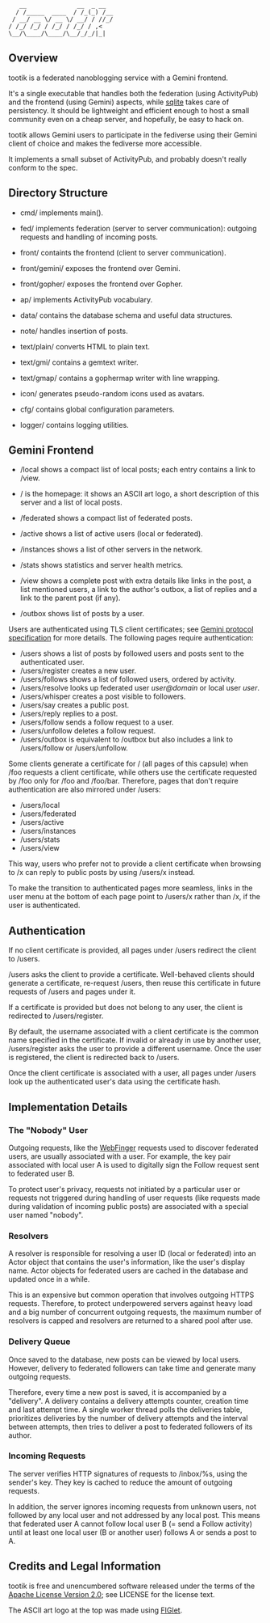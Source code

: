 ```
   __              __  _ __  
  / /_____  ____  / /_(_) /__
 / __/ __ \/ __ \/ __/ / //_/
/ /_/ /_/ / /_/ / /_/ / ,<   
\__/\____/\____/\__/_/_/|_|  
```

## Overview

tootik is a federated nanoblogging service with a Gemini frontend.

It's a single executable that handles both the federation (using ActivityPub) and the frontend (using Gemini) aspects, while [sqlite](https://sqlite.org/) takes care of persistency. It should be lightweight and efficient enough to host a small community even on a cheap server, and hopefully, be easy to hack on.

tootik allows Gemini users to participate in the fediverse using their Gemini client of choice and makes the fediverse more accessible.

It implements a small subset of ActivityPub, and probably doesn't really conform to the spec.

## Directory Structure

* cmd/ implements main().

* fed/ implements federation (server to server communication): outgoing requests and handling of incoming posts.
* front/ containts the frontend (client to server communication).
* front/gemini/ exposes the frontend over Gemini.
* front/gopher/ exposes the frontend over Gopher.

* ap/ implements ActivityPub vocabulary.
* data/ contains the database schema and useful data structures.
* note/ handles insertion of posts.

* text/plain/ converts HTML to plain text.
* text/gmi/ contains a gemtext writer.
* text/gmap/ contains a gophermap writer with line wrapping.
* icon/ generates pseudo-random icons used as avatars.

* cfg/ contains global configuration parameters.
* logger/ contains logging utilities.

## Gemini Frontend

* /local shows a compact list of local posts; each entry contains a link to /view.
* / is the homepage: it shows an ASCII art logo, a short description of this server and a list of local posts.
* /federated shows a compact list of federated posts.
* /active shows a list of active users (local or federated).
* /instances shows a list of other servers in the network.
* /stats shows statistics and server health metrics.

* /view shows a complete post with extra details like links in the post, a list mentioned users, a link to the author's outbox, a list of replies and a link to the parent post (if any).
* /outbox shows list of posts by a user.

Users are authenticated using TLS client certificates; see [Gemini protocol specification](https://gemini.circumlunar.space/docs/specification.html) for more details. The following pages require authentication:

* /users shows a list of posts by followed users and posts sent to the authenticated user.
* /users/register creates a new user.
* /users/follows shows a list of followed users, ordered by activity.
* /users/resolve looks up federated user *user@domain* or local user *user*.
* /users/whisper creates a post visible to followers.
* /users/say creates a public post.
* /users/reply replies to a post.
* /users/follow sends a follow request to a user.
* /users/unfollow deletes a follow request.
* /users/outbox is equivalent to /outbox but also includes a link to /users/follow or /users/unfollow.

Some clients generate a certificate for / (all pages of this capsule) when /foo requests a client certificate, while others use the certificate requested by /foo only for /foo and /foo/bar. Therefore, pages that don't require authentication are also mirrored under /users:

* /users/local
* /users/federated
* /users/active
* /users/instances
* /users/stats
* /users/view

This way, users who prefer not to provide a client certificate when browsing to /x can reply to public posts by using /users/x instead.

To make the transition to authenticated pages more seamless, links in the user menu at the bottom of each page point to /users/x rather than /x, if the user is authenticated.

## Authentication

If no client certificate is provided, all pages under /users redirect the client to /users.

/users asks the client to provide a certificate. Well-behaved clients should generate a certificate, re-request /users, then reuse this certificate in future requests of /users and pages under it.

If a certificate is provided but does not belong to any user, the client is redirected to /users/register.

By default, the username associated with a client certificate is the common name specified in the certificate. If invalid or already in use by another user, /users/register asks the user to provide a different username. Once the user is registered, the client is redirected back to /users.

Once the client certificate is associated with a user, all pages under /users look up the authenticated user's data using the certificate hash. 

## Implementation Details

### The "Nobody" User

Outgoing requests, like the [WebFinger](https://www.rfc-editor.org/rfc/rfc7033) requests used to discover federated users, are usually associated with a user. For example, the key pair associated with local user A is used to digitally sign the Follow request sent to federated user B.

To protect user's privacy, requests not initiated by a particular user or requests not triggered during handling of user requests (like requests made during validation of incoming public posts) are associated with a special user named "nobody".

### Resolvers

A resolver is responsible for resolving a user ID (local or federated) into an Actor object that contains the user's information, like the user's display name. Actor objects for federated users are cached in the database and updated once in a while.

This is an expensive but common operation that involves outgoing HTTPS requests. Therefore, to protect underpowered servers against heavy load and a big number of concurrent outgoing requests, the maximum number of resolvers is capped and resolvers are returned to a shared pool after use.

### Delivery Queue

Once saved to the database, new posts can be viewed by local users. However, delivery to federated followers can take time and generate many outgoing requests.

Therefore, every time a new post is saved, it is accompanied by a "delivery". A delivery contains a delivery attempts counter, creation time and last attempt time. A single worker thread polls the deliveries table, prioritizes deliveries by the number of delivery attempts and the interval between attempts, then tries to deliver a post to federated followers of its author.

### Incoming Requests

The server verifies HTTP signatures of requests to /inbox/%s, using the sender's key. They key is cached to reduce the amount of outgoing requests.

In addition, the server ignores incoming requests from unknown users, not followed by any local user and not addressed by any local post. This means that federated user A cannot follow local user B (= send a Follow activity) until at least one local user (B or another user) follows A or sends a post to A.

## Credits and Legal Information

tootik is free and unencumbered software released under the terms of the [Apache License Version 2.0](https://www.apache.org/licenses/LICENSE-2.0); see LICENSE for the license text.

The ASCII art logo at the top was made using [FIGlet](http://www.figlet.org/).
